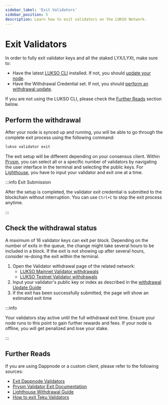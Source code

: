 ```yaml
---
sidebar_label: 'Exit Validators'
sidebar_position: 5
description: Learn how to exit validators on the LUKSO Network.
---
```


# Exit Validators

In order to fully exit validator keys and all the staked LYX/LYXt, make sure to:

- Have the latest [LUKSO CLI](https://github.com/lukso-network/tools-lukso-cli) installed. If not, you should [update your node](./update-the-node.md).
- Have the Withdrawal Credential set. If not, you should [perform an withdrawal update](./withdrawal-update.md).

If you are not using the LUKSO CLI, please check the [Further Reads](#further-reads) section below.

## Perform the withdrawal

After your node is synced up and running, you will be able to go through the complete exit process using the following command:

```bash
lukso validator exit
```

The exit setup will be different depending on your consensus client. Within [Prysm](https://docs.prylabs.network/docs/getting-started), you can select all or a specific number of validators by navigating the user interface in the terminal and selecting the public keys. For [Lighthouse](https://lighthouse-book.sigmaprime.io/intro.html), you have to input your validator and exit one at a time.

:::info Exit Submission

After the setup is completed, the validator exit credential is submitted to the blockchain without interruption. You can use `Ctrl+C` to stop the exit process anytime.

:::

## Check the withdrawal status

A maximum of 16 validator keys can exit per block. Depending on the number of exits in the queue, the change might take several hours to be included in a block. If the exit is not showing up after several hours, consider re-doing the exit within the terminal.

1. Open the Validator withdrawal page of the related network:
   - [LUKSO Mainnet Validator withdrawals](https://explorer.consensus.mainnet.lukso.network/validators/withdrawals)
   - [LUKSO Testnet Validator withdrawals](https://explorer.consensus.testnet.lukso.network/validators/withdrawals)
2. Input your validator's public key or index as described in the [withdrawal Update Guide](./withdrawal-update.md)
3. If the exit has been successfully submitted, the page will show an estimated exit time

:::info

Your validators stay active until the full withdrawal exit time. Ensure your node runs to this point to gain further rewards and fees. If your node is offline, you will get penalized and lose your stake.

:::

## Further Reads

If you are using Dappnode or a custom client, please refer to the following sources:

- [Exit Dappnode Validators](https://discourse.dappnode.io/t/how-to-exit-your-validator-from-the-ui/1745)
- [Prysm Validator Exit Documentation](https://docs.prylabs.network/docs/wallet/exiting-a-validator)
- [Lighthouse Withdrawal Guide](https://lighthouse-book.sigmaprime.io/voluntary-exit.html)
- [How to exit Teku Validators](https://docs.teku.consensys.io/how-to/voluntarily-exit)
